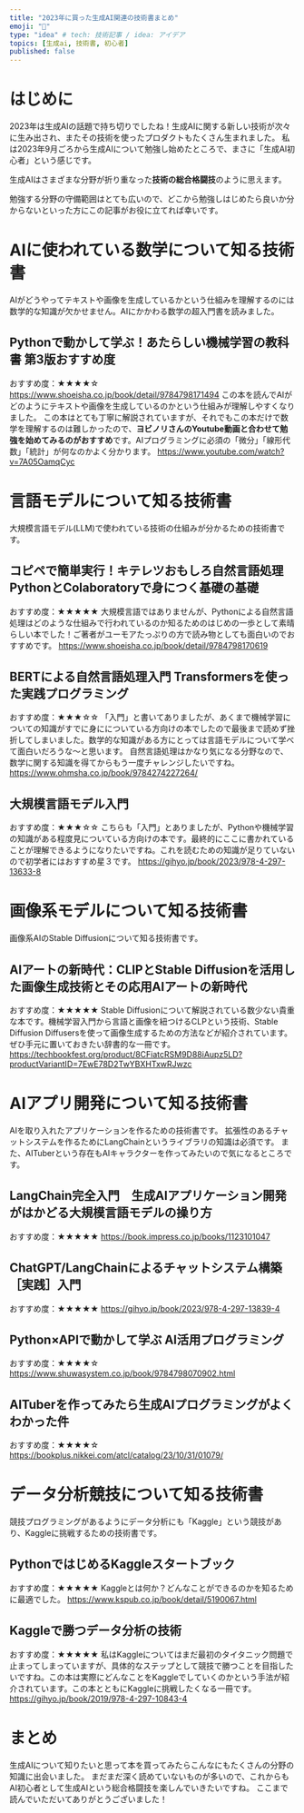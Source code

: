 ```yaml
---
title: "2023年に買った生成AI関連の技術書まとめ"
emoji: "🐰"
type: "idea" # tech: 技術記事 / idea: アイデア
topics: [生成ai, 技術書, 初心者]
published: false
---
```


# はじめに
2023年は生成AIの話題で持ち切りでしたね！生成AIに関する新しい技術が次々に生み出され、またその技術を使ったプロダクトもたくさん生まれました。
私は2023年9月ごろから生成AIについて勉強し始めたところで、まさに「生成AI初心者」という感じです。

生成AIはさまざまな分野が折り重なった**技術の総合格闘技**のように思えます。

勉強する分野の守備範囲はとても広いので、どこから勉強しはじめたら良いか分からないといった方にこの記事がお役に立てれば幸いです。

# AIに使われている数学について知る技術書
AIがどうやってテキストや画像を生成しているかという仕組みを理解するのには数学的な知識が欠かせません。AIにかかわる数学の超入門書を読みました。

## Pythonで動かして学ぶ！あたらしい機械学習の教科書 第3版おすすめ度
おすすめ度：★★★★☆
https://www.shoeisha.co.jp/book/detail/9784798171494
この本を読んでAIがどのようにテキストや画像を生成しているのかという仕組みが理解しやすくなりました。
この本はとても丁寧に解説されていますが、それでもこの本だけで数学を理解するのは難しかったので、**ヨビノリさんのYoutube動画と合わせて勉強を始めてみるのがおすすめ**です。AIプログラミングに必須の「微分」「線形代数」「統計」が何なのかよく分かります。
https://www.youtube.com/watch?v=7A05OamqCyc

# 言語モデルについて知る技術書
大規模言語モデル(LLM)で使われている技術の仕組みが分かるための技術書です。

## コピペで簡単実行！キテレツおもしろ自然言語処理 PythonとColaboratoryで身につく基礎の基礎
おすすめ度：★★★★★
大規模言語ではありませんが、Pythonによる自然言語処理はどのような仕組みで行われているのか知るためのはじめの一歩として素晴らしい本でした！ご著者がユーモアたっぷりの方で読み物としても面白いのでおすすめです。
https://www.shoeisha.co.jp/book/detail/9784798170619

## BERTによる自然言語処理入門 Transformersを使った実践プログラミング
おすすめ度：★★★☆☆
「入門」と書いてありましたが、あくまで機械学習についての知識がすでに身にについている方向けの本でしたので最後まで読めず挫折してしまいました。数学的な知識がある方にとっては言語モデルについて学べて面白いだろうな～と思います。
自然言語処理はかなり気になる分野なので、数学に関する知識を得てからもう一度チャレンジしたいですね。
https://www.ohmsha.co.jp/book/9784274227264/ 

## 大規模言語モデル入門
おすすめ度：★★★☆☆
こちらも「入門」とありましたが、Pythonや機械学習の知識がある程度見についている方向けの本です。最終的にここに書かれていることが理解できるようになりたいですね。これを読むための知識が足りていないので初学者にはおすすめ星３です。
https://gihyo.jp/book/2023/978-4-297-13633-8

# 画像系モデルについて知る技術書
画像系AIのStable Diffusionについて知る技術書です。
## AIアートの新時代：CLIPとStable Diffusionを活用した画像生成技術とその応用AIアートの新時代
おすすめ度：★★★★★
Stable Diffusionについて解説されている数少ない貴重な本です。機械学習入門から言語と画像を紐つけるCLPという技術、Stable Diffusion Diffusersを使って画像生成するための方法などが紹介されています。ぜひ手元に置いておきたい辞書的な一冊です。
https://techbookfest.org/product/8CFiatcRSM9D88iAupz5LD?productVariantID=7EwE78D2TwYBXHTxwRJwzc


# AIアプリ開発について知る技術書
AIを取り入れたアプリケーションを作るための技術書です。
拡張性のあるチャットシステムを作るためにLangChainというライブラリの知識は必須です。
また、AITuberという存在もAIキャラクターを作ってみたいので気になるところです。

## LangChain完全入門　生成AIアプリケーション開発がはかどる大規模言語モデルの操り方
おすすめ度：★★★★★
https://book.impress.co.jp/books/1123101047

## ChatGPT/LangChainによるチャットシステム構築［実践］入門
おすすめ度：★★★★★
https://gihyo.jp/book/2023/978-4-297-13839-4

## Python×APIで動かして学ぶ AI活用プログラミング 
おすすめ度：★★★★☆
https://www.shuwasystem.co.jp/book/9784798070902.html

## AITuberを作ってみたら生成AIプログラミングがよくわかった件
おすすめ度：★★★★☆
https://bookplus.nikkei.com/atcl/catalog/23/10/31/01079/


# データ分析競技について知る技術書
競技プログラミングがあるようにデータ分析にも「Kaggle」という競技があり、Kaggleに挑戦するための技術書です。

## PythonではじめるKaggleスタートブック
おすすめ度：★★★★★
Kaggleとは何か？どんなことができるのかを知るために最適でした。
https://www.kspub.co.jp/book/detail/5190067.html

## Kaggleで勝つデータ分析の技術
おすすめ度：★★★★★
私はKaggleについてはまだ最初のタイタニック問題で止まってしまっていますが、具体的なステップとして競技で勝つことを目指したいですね。この本は実際にどんなことをKaggleでしていくのかという手法が紹介されています。この本とともにKaggleに挑戦したくなる一冊です。
https://gihyo.jp/book/2019/978-4-297-10843-4


# まとめ
生成AIについて知りたいと思って本を買ってみたらこんなにもたくさんの分野の知識に出会いました。
まだまだ深く読めていないものが多いので、これからもAI初心者として生成AIという総合格闘技を楽しんでいきたいですね。
ここまで読んでいただいてありがとうございました！